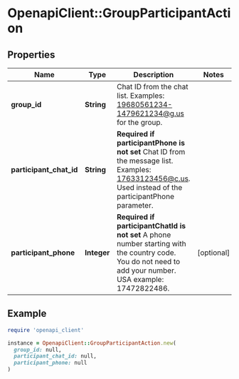 # OpenapiClient::GroupParticipantAction

## Properties

| Name | Type | Description | Notes |
| ---- | ---- | ----------- | ----- |
| **group_id** | **String** | Chat ID from the chat list. Examples: 19680561234-1479621234@g.us for the group. |  |
| **participant_chat_id** | **String** | **Required if participantPhone is not set**  Chat ID from the message list. Examples: 17633123456@c.us. Used instead of the participantPhone parameter. |  |
| **participant_phone** | **Integer** | **Required if participantChatId is not set**  A phone number starting with the country code. You do not need to add your number.   USA example: 17472822486. | [optional] |

## Example

```ruby
require 'openapi_client'

instance = OpenapiClient::GroupParticipantAction.new(
  group_id: null,
  participant_chat_id: null,
  participant_phone: null
)
```

